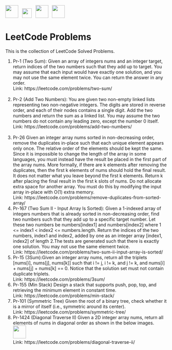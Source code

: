 <p float="left">
  <img src="https://cdn.iconscout.com/icon/free/png-256/leetcode-3521542-2944960.png" width="40" height="40">
  &nbsp;
  <img src="https://us.123rf.com/450wm/juliarstudio/juliarstudio1602/juliarstudio160202524/51973336-right-arrow-black-simple-icon-isolated-on-white-background.jpg?ver=6" width="30" height="30">
  &nbsp;
  <img src="https://upload.wikimedia.org/wikipedia/commons/thumb/c/c3/Python-logo-notext.svg/1200px-Python-logo-notext.svg.png" width="40" height="40">
  &nbsp;
  <img src= "https://upload.wikimedia.org/wikipedia/commons/1/18/ISO_C%2B%2B_Logo.svg" width="40" height="40">
</p>

# LeetCode Problems
This is the collection of LeetCode Solved Problems.

<ol type = "1">
  <li> Pr-1 (Two Sum): Given an array of integers nums and an integer target, return indices of the two numbers such that they add up to target. You may assume that each input would have exactly one solution, and you may not use the same element twice. You can return the answer in any order.
    <br>Link: https://leetcode.com/problems/two-sum/ </li> <br>
  <li> Pr-2 (Add Two Numbers): You are given two non-empty linked lists representing two non-negative integers. The digits are stored in reverse order, and each of their nodes contains a single digit. Add the two numbers and return the sum as a linked list. You may assume the two numbers do not contain any leading zero, except the number 0 itself. <br>Link: https://leetcode.com/problems/add-two-numbers/ </li><br>
  <li> Pr-26 Given an integer array nums sorted in non-decreasing order, remove the duplicates in-place such that each unique element appears only once. The relative order of the elements should be kept the same. Since it is impossible to change the length of the array in some languages, you must instead have the result be placed in the first part of the array nums. More formally, if there are k elements after removing the duplicates, then the first k elements of nums should hold the final result. It does not matter what you leave beyond the first k elements. Return k after placing the final result in the first k slots of nums. Do not allocate extra space for another array. You must do this by modifying the input array in-place with O(1) extra memory.<br>
Link: https://leetcode.com/problems/remove-duplicates-from-sorted-array/ </li>
  <li>Pr-167 (Two Sum II - Input Array Is Sorted): Given a 1-indexed array of integers numbers that is already sorted in non-decreasing order, find two numbers such that they add up to a specific target number. Let these two numbers be numbers[index1] and numbers[index2] where 1 <= index1 < index2 <= numbers.length.
Return the indices of the two numbers, index1 and index2, added by one as an integer array [index1, index2] of length 2.The tests are generated such that there is exactly one solution. You may not use the same element twice.
<br> Link: https://leetcode.com/problems/two-sum-ii-input-array-is-sorted/ </li>
  <li>Pr-15 (3Sum):Given an integer array nums, return all the triplets [nums[i], nums[j], nums[k]] such that i != j, i != k, and j != k, and nums[i] + nums[j] + nums[k] == 0. Notice that the solution set must not contain duplicate triplets. 
  <br> Link: https://leetcode.com/problems/3sum/ </li>
  <li>Pr-155 (Min Stack) Design a stack that supports push, pop, top, and retrieving the minimum element in constant time. 
  <br> Link: https://leetcode.com/problems/min-stack/ </li>
  <li> Pr-101 (Symmetric Tree) Given the root of a binary tree, check whether it is a mirror of itself (i.e., symmetric around its center).
  <br> Link: https://leetcode.com/problems/symmetric-tree/ </li>
  <li> Pr-1424 (Diagonal Traverse II) Given a 2D integer array nums, return all elements of nums in diagonal order as shown in the below images.
  <img src="https://assets.leetcode.com/uploads/2020/04/08/sample_1_1784.png" width="40" height="40">
  &nbsp;
  <br> Link: https://leetcode.com/problems/diagonal-traverse-ii/ </li>
</ol>
